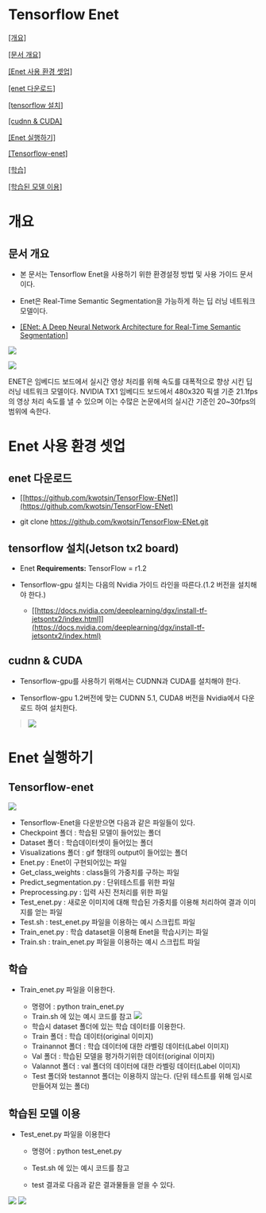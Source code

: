 Tensorflow Enet
===============

[[개요]](#개요)

[[문서 개요]](#문서-개요)

[[Enet 사용 환경 셋업]](#enet-사용-환경-셋업)

[[enet 다운로드]](#enet-다운로드)

[[tensorflow 설치]](#tensorflow-설치jetson-tx2-board)

[[cudnn & CUDA]](#cudnn-cuda)

[[Enet 실행하기]](#enet-실행하기)

[[Tensorflow-enet]](#tensorflow-enet)

[[학습]](#학습)

[[학습된 모델 이용]](#학습된-모델-이용)

개요
====

문서 개요
---------

-   본 문서는 Tensorflow Enet을 사용하기 위한 환경설정 방법 및 사용
    가이드 문서이다.

-   Enet은 Real-Time Semantic Segmentation을 가능하게 하는 딥 러닝
    네트워크 모델이다.

-   [[ENet: A Deep Neural Network Architecture for Real-Time Semantic
    Segmentation]](https://arxiv.org/pdf/1606.02147.pdf)

![](https://user-images.githubusercontent.com/44761194/49774471-3987d800-fd38-11e8-87a0-6ebdb7a3465a.png)

![](https://user-images.githubusercontent.com/44761194/49774477-3d1b5f00-fd38-11e8-8ea6-9050d700764b.png)

ENET은 임베디드 보드에서 실시간 영상 처리를 위해 속도를 대폭적으로 향상 시킨 딥러닝 네트워크 모델이다. NVIDIA TX1 임베디드 보드에서 480x320 픽셀 기준 21.1fps 의 영상 처리 속도를 낼 수 있으며 이는 수많은 논문에서의 실시간 기준인 20\~30fps의 범위에 속한다.

Enet 사용 환경 셋업 
====================

**enet 다운로드**
-----------------

-   [[https://github.com/kwotsin/TensorFlow-ENet]](https://github.com/kwotsin/TensorFlow-ENet)

-   git clone https://github.com/kwotsin/TensorFlow-ENet.git

tensorflow 설치(Jetson tx2 board)
---------------------------------

-   Enet **Requirements:** TensorFlow = r1.2

-   Tensorflow-gpu 설치는 다음의 Nvidia 가이드 라인을 따른다.(1.2 버전을 설치해야 한다.)
    -   [[https://docs.nvidia.com/deeplearning/dgx/install-tf-jetsontx2/index.html]](https://docs.nvidia.com/deeplearning/dgx/install-tf-jetsontx2/index.html)

**cudnn & CUDA**
----------------

-   Tensorflow-gpu를 사용하기 위해서는 CUDNN과 CUDA를 설치해야 한다.

-   Tensorflow-gpu 1.2버전에 맞는 CUDNN 5.1, CUDA8 버전을 Nvidia에서 다운로드 하여 설치한다.

> ![](https://user-images.githubusercontent.com/44761194/49774493-4ad0e480-fd38-11e8-98b6-3dc9b4c99e9c.png)

Enet 실행하기
=============

Tensorflow-enet
---------------

![](https://user-images.githubusercontent.com/44761194/49774498-4e646b80-fd38-11e8-9c86-dfe42084024e.png)
-   Tensorflow-Enet을 다운받으면 다음과 같은 파일들이 있다.
-   Checkpoint 폴더 : 학습된 모델이 들어있는 폴더
-   Dataset 폴더 : 학습데이터셋이 들어있는 폴더
-   Visualizations 폴더 : gif 형태의 output이 들어있는 폴더
-   Enet.py : Enet이 구현되어있는 파일
-   Get\_class\_weights : class들의 가중치를 구하는 파일
-   Predict\_segmentation.py : 단위테스트를 위한 파일
-   Preprocessing.py : 입력 사진 전처리를 위한 파일
-   Test\_enet.py : 새로운 이미지에 대해 학습된 가중치를 이용해 처리하여 결과 이미지를 얻는 파일
-   Test.sh : test\_enet.py 파일을 이용하는 예시 스크립트 파일
-   Train\_enet.py : 학습 dataset을 이용해 Enet을 학습시키는 파일
-   Train.sh : train\_enet.py 파일을 이용하는 예시 스크립트 파일

학습
----

-   Train\_enet.py 파일을 이용한다.

    -   명령어 : python train\_enet.py
    -   Train.sh 에 있는 예시 코드를 참고
        ![](https://user-images.githubusercontent.com/44761194/49774503-53291f80-fd38-11e8-8846-66fa00270595.png)
    -   학습시 dataset 폴더에 있는 학습 데이터를 이용한다.
    -   Train 폴더 : 학습 데이터(original 이미지)
    -   Trainannot 폴더 : 학습 데이터에 대한 라벨링 데이터(Label 이미지)
    -   Val 폴더 : 학습된 모델을 평가하기위한 데이터(original 이미지)
    -   Valannot 폴더 : val 폴더의 데이터에 대한 라벨링 데이터(Label 이미지)
    -   Test 폴더와 testannot 폴더는 이용하지 않는다. (단위 테스트를 위해 임시로 만들어져 있는 폴더)

학습된 모델 이용
----------------

-   Test\_enet.py 파일을 이용한다

    -   명령어 : python test\_enet.py

    -   Test.sh 에 있는 예시 코드를 참고

    -   test 결과로 다음과 같은 결과물들을 얻을 수 있다.

![](https://user-images.githubusercontent.com/44761194/49774506-57553d00-fd38-11e8-9615-fdfb1d7e7f65.png)
![](https://user-images.githubusercontent.com/44761194/49774511-5ae8c400-fd38-11e8-8af5-b1e2cd3c4623.png)